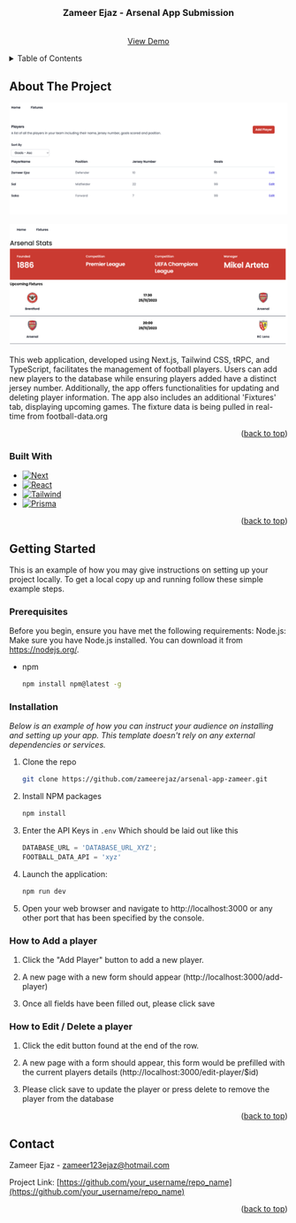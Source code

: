 <!-- Improved compatibility of back to top link: See: https://github.com/othneildrew/Best-README-Template/pull/73 -->
<a name="readme-top"></a>
<!-- PROJECT LOGO -->
<br />
<div align="center">
  <h3 align="center">Zameer Ejaz - Arsenal App Submission</h3>
  <p align="center">
    <br />
    <a href="https://arsenal-app-zameer.vercel.app/">View Demo</a>
  </p>
</div>

<!-- TABLE OF CONTENTS -->
<details>
  <summary>Table of Contents</summary>
  <ol>
    <li>
      <a href="#about-the-project">About The Project</a>
      <ul>
        <li><a href="#built-with">Built With</a></li>
      </ul>
    </li>
    <li>
      <a href="#getting-started">Getting Started</a>
      <ul>
        <li><a href="#prerequisites">Prerequisites</a></li>
        <li><a href="#installation">Installation</a></li>
      </ul>
    </li>
    <li><a href="#contact">Contact</a></li>
  </ol>
</details>



<!-- ABOUT THE PROJECT -->
## About The Project

[![Product Main Screen](https://github.com/zameerejaz/arsenal-app-zameer/raw/main/readmeDemo1.png)](https://github.com/zameerejaz/arsenal-app-zameer/raw/main/readmeDemo1.png)

[![Product Fixtures Screen](https://github.com/zameerejaz/arsenal-app-zameer/raw/main/readmeDemo2.png)](https://github.com/zameerejaz/arsenal-app-zameer/raw/main/readmeDemo2.png)



This web application, developed using Next.js, Tailwind CSS, tRPC, and TypeScript, facilitates the management of football players. Users can add new players to the database while ensuring players added have a distinct jersey number. Additionally, the app offers functionalities for updating and deleting player information. The app also includes an additional 'Fixtures' tab, displaying upcoming games. The fixture data is being pulled in real-time from football-data.org

<p align="right">(<a href="#readme-top">back to top</a>)</p>



### Built With


* [![Next][Next.js]][Next-url]
* [![React][React.js]][React-url]
* [<img src="https://tailwindcss.com/_next/static/media/tailwindcss-mark.3c5441fc7a190fb1800d4a5c7f07ba4b1345a9c8.svg" alt="Tailwind" width="50" height="50">][Tailwind-url]
* [<img src="https://cdn.worldvectorlogo.com/logos/prisma-2.svg" alt="Prisma" width="50" height="50">][Prisma-url]

<p align="right">(<a href="#readme-top">back to top</a>)</p>



<!-- GETTING STARTED -->
## Getting Started

This is an example of how you may give instructions on setting up your project locally.
To get a local copy up and running follow these simple example steps.

### Prerequisites

Before you begin, ensure you have met the following requirements:
Node.js: Make sure you have Node.js installed. You can download it from https://nodejs.org/.
* npm
  ```sh
  npm install npm@latest -g
  ```

### Installation

_Below is an example of how you can instruct your audience on installing and setting up your app. This template doesn't rely on any external dependencies or services._

1. Clone the repo
   ```sh
   git clone https://github.com/zameerejaz/arsenal-app-zameer.git
   ```
2. Install NPM packages
   ```sh
   npm install
   ```
3. Enter the API Keys in `.env` 
   Which should be laid out like this
   ```js
   DATABASE_URL = 'DATABASE_URL_XYZ';
   FOOTBALL_DATA_API = 'xyz'
   ```
4. Launch the application:
   ```sh
   npm run dev
   ```
5. Open your web browser and navigate to http://localhost:3000 or any other port that has been specified by the console.


### How to Add a player

1. Click the "Add Player" button to add a new player.

2. A new page with a new form should appear (http://localhost:3000/add-player)

3. Once all fields have been filled out, please click save


### How to Edit / Delete a player

1. Click the edit button found at the end of the row.

2. A new page with a form should appear, this form would be prefilled with the current players details (http://localhost:3000/edit-player/$id)

3. Please click save to update the player or press delete to remove the player from the database

<p align="right">(<a href="#readme-top">back to top</a>)</p>



<!-- CONTACT -->
## Contact

Zameer Ejaz - zameer123ejaz@hotmail.com

Project Link: [https://github.com/your_username/repo_name](https://github.com/your_username/repo_name)

<p align="right">(<a href="#readme-top">back to top</a>)</p>





<!-- MARKDOWN LINKS & IMAGES -->
<!-- https://www.markdownguide.org/basic-syntax/#reference-style-links -->
[contributors-shield]: https://img.shields.io/github/contributors/othneildrew/Best-README-Template.svg?style=for-the-badge
[contributors-url]: https://github.com/othneildrew/Best-README-Template/graphs/contributors
[forks-shield]: https://img.shields.io/github/forks/othneildrew/Best-README-Template.svg?style=for-the-badge
[forks-url]: https://github.com/othneildrew/Best-README-Template/network/members
[stars-shield]: https://img.shields.io/github/stars/othneildrew/Best-README-Template.svg?style=for-the-badge
[stars-url]: https://github.com/othneildrew/Best-README-Template/stargazers
[issues-shield]: https://img.shields.io/github/issues/othneildrew/Best-README-Template.svg?style=for-the-badge
[issues-url]: https://github.com/othneildrew/Best-README-Template/issues
[license-shield]: https://img.shields.io/github/license/othneildrew/Best-README-Template.svg?style=for-the-badge
[license-url]: https://github.com/othneildrew/Best-README-Template/blob/master/LICENSE.txt
[linkedin-shield]: https://img.shields.io/badge/-LinkedIn-black.svg?style=for-the-badge&logo=linkedin&colorB=555
[linkedin-url]: https://linkedin.com/in/othneildrew
[product-screenshot]: images/screenshot.png
[Next.js]: https://img.shields.io/badge/next.js-000000?style=for-the-badge&logo=nextdotjs&logoColor=white
[Next-url]: https://nextjs.org/
[React.js]: https://img.shields.io/badge/React-20232A?style=for-the-badge&logo=react&logoColor=61DAFB
[React-url]: https://reactjs.org/
[Tailwind-img]: https://tailwindcss.com/_next/static/media/tailwindcss-mark.3c5441fc7a190fb1800d4a5c7f07ba4b1345a9c8.svg
[Tailwind-url]:https://tailwindcss.com/
[Prima-img]:https://cdn.worldvectorlogo.com/logos/prisma-2.svg
[Prisma-url]:https://www.prisma.io/
[Vue.js]: https://img.shields.io/badge/Vue.js-35495E?style=for-the-badge&logo=vuedotjs&logoColor=4FC08D
[Vue-url]: https://vuejs.org/
[Angular.io]: https://img.shields.io/badge/Angular-DD0031?style=for-the-badge&logo=angular&logoColor=white
[Angular-url]: https://angular.io/
[Svelte.dev]: https://img.shields.io/badge/Svelte-4A4A55?style=for-the-badge&logo=svelte&logoColor=FF3E00
[Svelte-url]: https://svelte.dev/
[Laravel.com]: https://img.shields.io/badge/Laravel-FF2D20?style=for-the-badge&logo=laravel&logoColor=white
[Laravel-url]: https://laravel.com
[Bootstrap.com]: https://img.shields.io/badge/Bootstrap-563D7C?style=for-the-badge&logo=bootstrap&logoColor=white
[Bootstrap-url]: https://getbootstrap.com
[JQuery.com]: https://img.shields.io/badge/jQuery-0769AD?style=for-the-badge&logo=jquery&logoColor=white
[JQuery-url]: https://jquery.com 